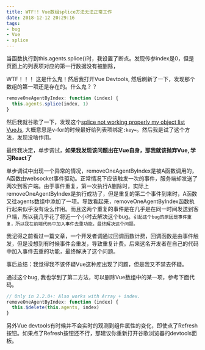 ```yaml
---
title: WTF!! Vue数组splice方法无法正常工作
date: 2018-12-12 20:29:16
tags:
- bug
- Vue
- splice
---
```


当函数执行到this.agents.splice()时，我设置了断点。发现传参index是0，但是页面上的列表项对应的第一行数据没有被删除，

WTF！！！ 这是什么鬼！然后我打开Vue Devtools, 然后刷新了一下，发现那个数组的第一项还是存在的。什么鬼？？

```js
removeOneAgentByIndex: function (index) {
  this.agents.splice(index, 1)
}
```

然后我就谷歌了一下，发现这个[splice not working properly my object list VueJs](https://stackoverflow.com/questions/48484773/splice-not-working-properly-my-object-list-vuejs), 大概意思是v-for的时候最好给列表项绑定`:key=`。然后我是试了这个方法，发现没啥作用。

最终我决定，单步调试，**如果我发现该问题出在Vue自身，那我就该抛弃Vue, 学习React了**

单步调试中出现一个异常的情况，removeOneAgentByIndex是被A函数调用的，A函数由websocket事件驱动。正常情况下应该触发一次的事件，服务端却发送了两次到客户端。由于事件重复，第一次执行A删除时，实际上removeOneAgentByIndex是执行成功了，但是重复的第二个事件到来时，A函数又往agents数组中添加了一项。导致看起来，removeOneAgentByIndex函数执行起来似乎没有设么作用。而且这两个重复的事件是在几乎是在同一时间发送到客户端，所以我几乎花了将近一个小时去解决这个bug。`引起这个bug的原因是事件重复，所以我在前端代码中加入事件去重功能，最终解决这个问题。`

我记得之前看过一篇文章，一个开发者调通过回调函数计费，回调函数是由事件触发，但是没想到有时候事件会重发，导致重复计费。后来这名开发者在自己的代码中加入事件去重的功能，最终解决了这个问题。

事后总结：我觉得我不该怀疑Vue这种库出现了问题，但是我又不禁去怀疑。

通过这个bug, 我也学到了第二方法，可以删除Vue数组中的某一项，参考下面代码。

```js
// Only in 2.2.0+: Also works with Array + index.
removeOneAgentByIndex: function (index) {
  this.$delete(this.agents, index)
}
```

另外Vue devtools有时候并不会实时的观测到组件属性的变化，即使点了Refresh按钮。如果点了Refresh按钮还不行，那建议你重新打开谷歌浏览器的devtools面板。